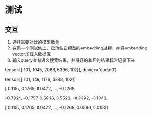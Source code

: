 # 测试
## 交互
1. 选择需要对比的模型数量
2. 在同一个测试集上，启动各自模型的embedding过程，并将embedding vector加载入数据库
3. 输入query查询语义搜索结果，并将好的和坏的结果标注记录下来

tensor([[ 101, 1045, 2066, 6396,  102]], device='cuda:0')

tensor([[ 101,  146, 1176, 5883,  102]])

[ 0.1157,  0.1765,  0.0472,  ..., -0.1268,

-0.7824, -0.1757,  0.5836,  0.5522, -0.3392, -0.1342, 

[ 0.1157,  0.1765,  0.0472,  ..., -0.1268,  0.0596,  0.0153]